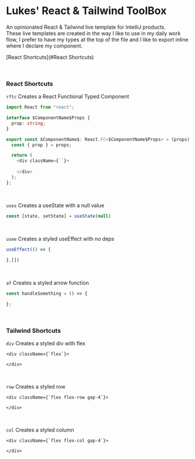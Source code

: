 # Lukes' React & Tailwind ToolBox
An opinionated React & Tailwind live template for IntelliJ products. <br/>
These live templates are created in the way I like to use in my daily work
flow, I prefer to have my types at the top of the file and I like to export 
inline where I declare my component. 

[React Shortcuts](#React Shortcuts)

<br/>

### React Shortcuts
```rftc```
Creates a React Functional Typed Component
```typescript
import React from "react";

interface $ComponentName$Props {
  prop: string;
}

export const $ComponentName$: React.FC<$ComponentName$Props> = (props) => {
  const { prop } = props;

  return (
    <div className={``}>
      
    </div>
  );
};
```

<br/>

```uses```
Creates a useState with a null value
```typescript
const [state, setState] = useState(null)
```

<br/>

```usee```
Creates a styled useEffect with no deps
```typescript
useEffect(() => {
    
},[])
```

<br/>

```af```
Creates a styled arrow function
```typescript
const handleSomething = () => {

};
```

<br/>

### Tailwind Shortcuts
```div```
Creates a styled div with flex
```tsx
<div className={`flex`}>

</div>
```

<br/>

```row```
Creates a styled row
```tsx
<div className={`flex flex-row gap-4`}>

</div>
```

<br/>

```col```
Creates a styled column
```tsx
<div className={`flex flex-col gap-4`}>

</div>
```




